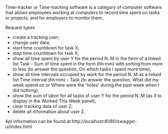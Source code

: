Time-tracker or Time-tracking software is a category of computer software that allows employees working at computers to record time spent on tasks or projects, and for employers to monitor them.

Request types

* create a tracking user;
* change user data;
* start time countdown for task X;
* stop time countdown for task X;
* show all time spent by user Y for the period N..M in the form of a linked list Task - Sum of time spent in the form (hh:mm) with sorting from more to less (to answer the question, On which tasks I spent more time);
* show all time intervals occupied by work for the period N..M as a linked list Time interval (hh:mm) - Task (to answer the question, What did my week spend on or Where were the 'holes' during the past week when I did nothing);
* show the sum of labor for all tasks of user Y for the period N..M (as if to display in the Worked This Week panel);
* clear tracking data of user Z;
* delete all information about user Z.

Api information can be found at http://localhost:8080/swagger-ui/index.html
